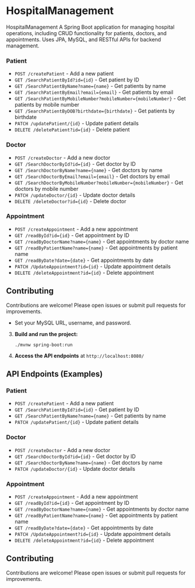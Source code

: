 # HospitalManagement
HospitalManagement A Spring Boot application for managing hospital operations, including CRUD functionality for patients, doctors, and appointments. Uses JPA, MySQL, and RESTful APIs for backend management.

### Patient
- `POST /createPatient` - Add a new patient
- `GET /SearchPatientById?id={id}` - Get patient by ID
- `GET /SearchPatientByName?name={name}` - Get patients by name
- `GET /SearchPatientByEmail?email={email}` - Get patients by email
- `GET /SearchPatientByMobileNumber?mobileNumber={mobileNumber}` - Get patients by mobile number
- `GET /SearchPatientByDOB?birthdate={birthdate}` - Get patients by birthdate
- `PATCH /updatePatient/{id}` - Update patient details
- `DELETE /deletePatient?id={id}` - Delete patient

### Doctor
- `POST /createDoctor` - Add a new doctor
- `GET /SearchDoctorById?id={id}` - Get doctor by ID
- `GET /SearchDoctorByName?name={name}` - Get doctors by name
- `GET /SearchDoctorByEmail?email={email}` - Get doctors by email
- `GET /SearchDoctorByMobileNumber?mobileNumber={mobileNumber}` - Get doctors by mobile number
- `PATCH /updateDoctor/{id}` - Update doctor details
- `DELETE /deleteDoctor?id={id}` - Delete doctor

### Appointment
- `POST /createAppointment` - Add a new appointment
- `GET /readById?id={id}` - Get appointment by ID
- `GET /readByDoctorName?name={name}` - Get appointments by doctor name
- `GET /readByPatientName?name={name}` - Get appointments by patient name
- `GET /readByDate?date={date}` - Get appointments by date
- `PATCH /UpdateAppointment?id={id}` - Update appointment details
- `DELETE /deleteAppointment?id={id}` - Delete appointment

## Contributing
Contributions are welcome! Please open issues or submit pull requests for improvements.
   - Set your MySQL URL, username, and password.
3. **Build and run the project:**
   ```
   ./mvnw spring-boot:run
   ```
4. **Access the API endpoints** at `http://localhost:8080/`

## API Endpoints (Examples)

### Patient
- `POST /createPatient` - Add a new patient
- `GET /SearchPatientById?id={id}` - Get patient by ID
- `GET /SearchPatientByName?name={name}` - Get patients by name
- `PATCH /updatePatient/{id}` - Update patient details

### Doctor
- `POST /createDoctor` - Add a new doctor
- `GET /SearchDoctorById?id={id}` - Get doctor by ID
- `GET /SearchDoctorByName?name={name}` - Get doctors by name
- `PATCH /updateDoctor/{id}` - Update doctor details

### Appointment
- `POST /createAppointment` - Add a new appointment
- `GET /readById?id={id}` - Get appointment by ID
- `GET /readByDoctorName?name={name}` - Get appointments by doctor name
- `GET /readByPatientName?name={name}` - Get appointments by patient name
- `GET /readByDate?date={date}` - Get appointments by date
- `PATCH /UpdateAppointment?id={id}` - Update appointment details
- `DELETE /deleteAppointment?id={id}` - Delete appointment

## Contributing
Contributions are welcome! Please open issues or submit pull requests for improvements.



